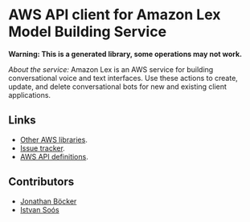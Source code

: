 # AWS API client for Amazon Lex Model Building Service

**Warning: This is a generated library, some operations may not work.**

*About the service:*
Amazon Lex is an AWS service for building conversational voice and text
interfaces. Use these actions to create, update, and delete conversational
bots for new and existing client applications.

## Links

- [Other AWS libraries](https://github.com/agilord/aws_client/tree/master/generated).
- [Issue tracker](https://github.com/agilord/aws_client/issues).
- [AWS API definitions](https://github.com/aws/aws-sdk-js/tree/master/apis).

## Contributors

- [Jonathan Böcker](https://github.com/Schwusch)
- [Istvan Soós](https://github.com/isoos)

